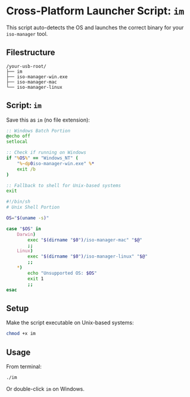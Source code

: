 # Cross-Platform Launcher Script: `im`

This script auto-detects the OS and launches the correct binary for your `iso-manager` tool.

## Filestructure
```
/your-usb-root/
├── im
├── iso-manager-win.exe
├── iso-manager-mac
└── iso-manager-linux
```

## Script: `im`
Save this as `im` (no file extension):

```bat
:: Windows Batch Portion
@echo off
setlocal

:: Check if running on Windows
if "%OS%" == "Windows_NT" (
    "%~dp0iso-manager-win.exe" %*
    exit /b
)

:: Fallback to shell for Unix-based systems
exit
```

```sh
#!/bin/sh
# Unix Shell Portion

OS="$(uname -s)"

case "$OS" in
    Darwin)
        exec "$(dirname "$0")/iso-manager-mac" "$@"
        ;;
    Linux)
        exec "$(dirname "$0")/iso-manager-linux" "$@"
        ;;
    *)
        echo "Unsupported OS: $OS"
        exit 1
        ;;
esac
```

## Setup
Make the script executable on Unix-based systems:

```bash
chmod +x im
```

## Usage
From terminal:
```bash
./im
```

Or double-click `im` on Windows.
